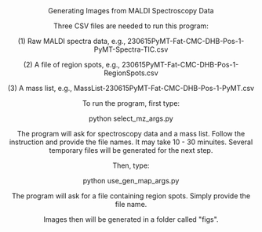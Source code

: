 <header>
Generating Images from MALDI Spectroscopy Data
<header>  
<!--
  <<< Author notes: Course header >>>
  Include a 1280×640 image, course title in sentence case, and a concise description in emphasis.
  In your repository settings: enable template repository, add your 1280×640 social image, auto delete head branches.
  Add your open source license, GitHub uses MIT license.
-->

Three CSV files are needed to run this program:

(1) Raw MALDI spectra data, e.g., 230615PyMT-Fat-CMC-DHB-Pos-1-PyMT-Spectra-TIC.csv

(2) A file of region spots, e.g., 230615PyMT-Fat-CMC-DHB-Pos-1-RegionSpots.csv

(3) A mass list, e.g., MassList-230615PyMT-Fat-CMC-DHB-Pos-1-PyMT.csv

To run the program, first type:

python select_mz_args.py

The program will ask for spectroscopy data and a mass list. Follow the instruction and provide the file names. It may take 10 - 30 minuites.
Several temporary files will be generated for the next step.

Then, type:

python use_gen_map_args.py

The program will ask for a file containing region spots. Simply provide the file name.

Images then will be generated in a folder called "figs".

